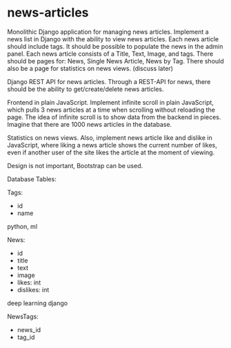 # news-articles

Monolithic Django application for managing news articles.
Implement a news list in Django with the ability to view news articles. Each news article should include tags. It should be possible to populate the news in the admin panel. Each news article consists of a Title, Text, Image, and tags.
There should be pages for: News, Single News Article, News by Tag.
There should also be a page for statistics on news views. (discuss later)

Django REST API for news articles.
Through a REST-API for news, there should be the ability to get/create/delete news articles.

Frontend in plain JavaScript.
Implement infinite scroll in plain JavaScript, which pulls 3 news articles at a time when scrolling without reloading the page. The idea of infinite scroll is to show data from the backend in pieces. Imagine that there are 1000 news articles in the database.

Statistics on news views.
Also, implement news article like and dislike in JavaScript, where liking a news article shows the current number of likes, even if another user of the site likes the article at the moment of viewing.


Design is not important, Bootstrap can be used.


Database Tables:

Tags:
- id
- name

python, ml

News:
- id
- title
- text
- image
- likes: int
- dislikes: int

deep learning
django

NewsTags:
- news_id
- tag_id
